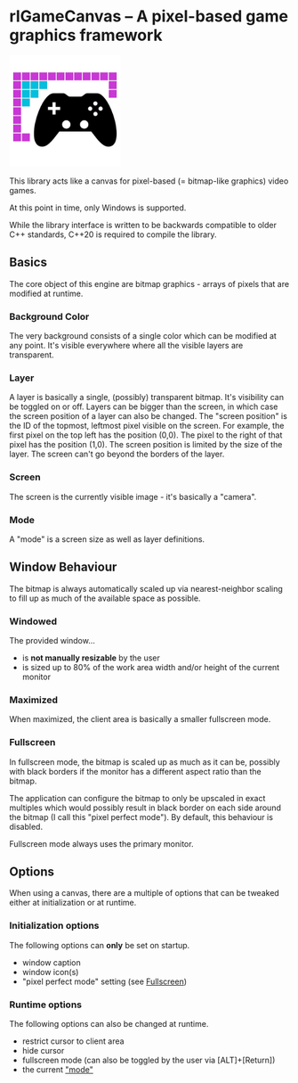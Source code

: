 # rlGameCanvas – A pixel-based game graphics framework
<img alt="rlGameCanvas Logo" src="res/logo.jpg" width="200px">

This library acts like a canvas for pixel-based (= bitmap-like graphics) video games.

At this point in time, only Windows is supported.

While the library interface is written to be backwards compatible to older C++ standards, C++20 is
required to compile the library.



## Basics
The core object of this engine are bitmap graphics - arrays of pixels that are modified at runtime.

### Background Color
The very background consists of a single color which can be modified at any point.
It's visible everywhere where all the visible layers are transparent.

### Layer
A layer is basically a single, (possibly) transparent bitmap.
It's visibility can be toggled on or off.
Layers can be bigger than the screen, in which case the screen position of a layer can also be
changed. The "screen position" is the ID of the topmost, leftmost pixel visible on the screen.
For example, the first pixel on the top left has the position (0,0). The pixel to the right of that
pixel has the position (1,0).
The screen position is limited by the size of the layer. The screen can't go beyond the borders of
the layer.

### Screen
The screen is the currently visible image - it's basically a "camera".

### Mode
A "mode" is a screen size as well as layer definitions.



## Window Behaviour
The bitmap is always automatically scaled up via nearest-neighbor scaling to fill up as much of the
available space as possible.

### Windowed
The provided window...
* is **not manually resizable** by the user
* is sized up to 80% of the work area width and/or height of the current monitor

### Maximized
When maximized, the client area is basically a smaller fullscreen mode.

### Fullscreen
In fullscreen mode, the bitmap is scaled up as much as it can be, possibly with black borders if
the monitor has a different aspect ratio than the bitmap.

The application can configure the bitmap to only be upscaled in exact multiples which would possibly
result in black border on each side around the bitmap (I call this "pixel perfect mode").
By default, this behaviour is disabled.

Fullscreen mode always uses the primary monitor.


## Options
When using a canvas, there are a multiple of options that can be tweaked either at initialization
or at runtime.

### Initialization options
The following options can **only** be set on startup.
* window caption
* window icon(s)
* "pixel perfect mode" setting (see [Fullscreen](#fullscreen))

### Runtime options
The following options can also be changed at runtime.
* restrict cursor to client area
* hide cursor
* fullscreen mode (can also be toggled by the user via [ALT]+[Return])
* the current ["mode"](#mode)
